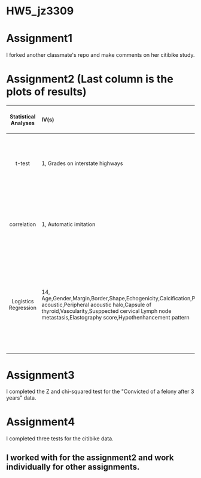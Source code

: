 # HW5_jz3309
# Assignment1
I forked another classmate's repo and make comments on her citibike study.


# Assignment2 (Last column is the plots of results)
| **Statistical Analyses**	|  **IV(s)**  |  **IV type(s)** |  **DV(s)**  |  **DV type(s)**  |  **Control Var** | **Control Var type**  | **Question to be answered** | **_H0_** | **alpha** | **link to paper**| **Plot of test result**
|:----------:|:----------|:------------|:-------------|:-------------|:------------|:------------- |:------------------|:----:|:-------:|:-------|:-------|
t-test	| 1,  Grades on interstate highways | dichotomous | 1, Vehicular speed| continuous |  |   |Are speed series different from each other under neighboring grades? | Average speed for the smaller grade  = average speed for larger grade  | 0.05 | [Evaluating the impacts of grades on vehicular speeds on interstate highways](https://journals.plos.org/plosone/article?id=10.1371/journal.pone.0184142#abstract0) | ![image](https://github.com/jz3309/PUI2018_jz3309/blob/master/HW5_jz3309/k-test.PNG)|
  |||||||||
 correlation	| 1,  Automatic imitation | continious | 1, Mimicry| continuous |  |  | The question is whether mimicry and automatic imitation are actually correlated. | There is no significant correlation between mimicry and automatic imitation | 0.05 | [Mimicry and automatic imitation are not correlated](https://journals.plos.org/plosone/article?id=10.1371/journal.pone.0183784) |![image](https://github.com/jz3309/PUI2018_jz3309/blob/master/HW5_jz3309/correlation.PNG)|
|||||||||
Logistics Regression | 14, Age,Gender,Margin,Border,Shape,Echogenicity,Calcification,Posterior acoustic,Peripheral acoustic halo,Capsule of thyroid,Vascularity,Susppected cervical Lymph node metastasis,Elastography score,Hypothenhancement pattern| categorical,continous |  1, Differentiation of benign and malignant throid nodules| categorical|   |    | What are significant sonographic features  to diagnose thyroid nodules?|  | 0.05|[Logistic regression analysis of conventional ultrasonography, strain elastosonography, and contrast-enhanced ultrasound characteristics for the differentiation of benign and malignant thyroid nodules](https://journals.plos.org/plosone/article?id=10.1371/journal.pone.0188987)|![image](https://github.com/jz3309/PUI2018_jz3309/blob/master/HW5_jz3309/journal.pone.0188987.t002%20(1).PNG)


# Assignment3
I completed the Z and chi-squared test for the "Convicted of a felony after 3 years" data.

# Assignment4
I completed three tests for the citibike data. 

## I worked with      for the assignment2 and work individually for other assignments. 
